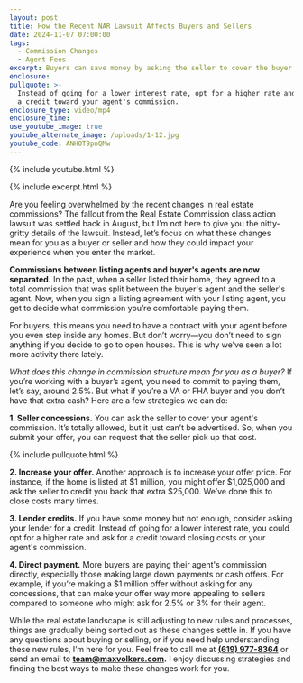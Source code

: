```yaml
---
layout: post
title: How the Recent NAR Lawsuit Affects Buyers and Sellers
date: 2024-11-07 07:00:00
tags:
  - Commission Changes
  - Agent Fees
excerpt: Buyers can save money by asking the seller to cover the buyer’s agent fees.
enclosure:
pullquote: >-
  Instead of going for a lower interest rate, opt for a higher rate and ask for
  a credit toward your agent's commission.
enclosure_type: video/mp4
enclosure_time:
use_youtube_image: true
youtube_alternate_image: /uploads/1-12.jpg
youtube_code: ANH0T9pnQMw
---
```

{% include youtube.html %}

{% include excerpt.html %}

Are you feeling overwhelmed by the recent changes in real estate commissions? The fallout from the Real Estate Commission class action lawsuit was settled back in August, but I’m not here to give you the nitty-gritty details of the lawsuit. Instead, let’s focus on what these changes mean for you as a buyer or seller and how they could impact your experience when you enter the market.

**Commissions between listing agents and buyer's agents are now separated.** In the past, when a seller listed their home, they agreed to a total commission that was split between the buyer's agent and the seller's agent. Now, when you sign a listing agreement with your listing agent, you get to decide what commission you’re comfortable paying them.

For buyers, this means you need to have a contract with your agent before you even step inside any homes. But don’t worry—you don’t need to sign anything if you decide to go to open houses. This is why we’ve seen a lot more activity there lately.

*What does this change in commission structure mean for you as a buyer?* If you’re working with a buyer’s agent, you need to commit to paying them, let’s say, around 2.5%. But what if you’re a VA or FHA buyer and you don’t have that extra cash? Here are a few strategies we can do:

**1\. Seller concessions.** You can ask the seller to cover your agent's commission. It’s totally allowed, but it just can’t be advertised. So, when you submit your offer, you can request that the seller pick up that cost.

{% include pullquote.html %}

**2\. Increase your offer.** Another approach is to increase your offer price. For instance, if the home is listed at $1 million, you might offer $1,025,000 and ask the seller to credit you back that extra $25,000. We’ve done this to close costs many times.

**3\. Lender credits.** If you have some money but not enough, consider asking your lender for a credit. Instead of going for a lower interest rate, you could opt for a higher rate and ask for a credit toward closing costs or your agent's commission.

**4\. Direct payment.** More buyers are paying their agent's commission directly, especially those making large down payments or cash offers. For example, if you’re making a $1 million offer without asking for any concessions, that can make your offer way more appealing to sellers compared to someone who might ask for 2.5% or 3% for their agent.

While the real estate landscape is still adjusting to new rules and processes, things are gradually being sorted out as these changes settle in. If you have any questions about buying or selling, or if you need help understanding these new rules, I’m here for you. Feel free to call me at [**(619) 977-8364**](tel:6199778364) or send an email to [**team@maxvolkers.com**](mailto:team@maxvolkers.com)**.** I enjoy discussing strategies and finding the best ways to make these changes work for you.